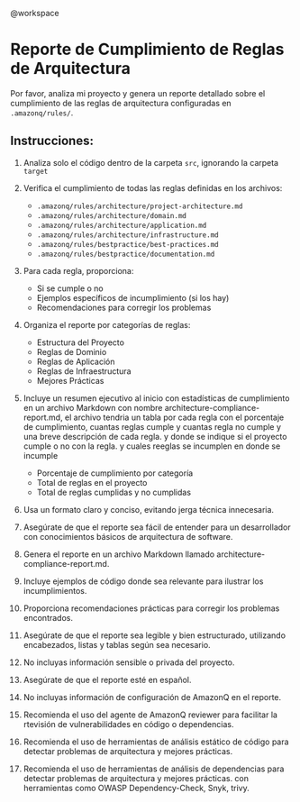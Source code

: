 @workspace 

# Reporte de Cumplimiento de Reglas de Arquitectura

Por favor, analiza mi proyecto y genera un reporte detallado sobre el cumplimiento de las reglas de arquitectura configuradas en `.amazonq/rules/`. 

## Instrucciones:

1. Analiza solo el código dentro de la carpeta `src`, ignorando la carpeta `target`
2. Verifica el cumplimiento de todas las reglas definidas en los archivos:
   - `.amazonq/rules/architecture/project-architecture.md`
   - `.amazonq/rules/architecture/domain.md`
   - `.amazonq/rules/architecture/application.md`
   - `.amazonq/rules/architecture/infrastructure.md`
   - `.amazonq/rules/bestpractice/best-practices.md`
   - `.amazonq/rules/bestpractice/documentation.md`

3. Para cada regla, proporciona:
   - Si se cumple o no
   - Ejemplos específicos de incumplimiento (si los hay)
   - Recomendaciones para corregir los problemas

4. Organiza el reporte por categorías de reglas:
   - Estructura del Proyecto
   - Reglas de Dominio
   - Reglas de Aplicación
   - Reglas de Infraestructura
   - Mejores Prácticas

5. Incluye un resumen ejecutivo al inicio con estadísticas de cumplimiento en un archivo Markdown con nombre architecture-compliance-report.md, el archivo tendria  un tabla por cada regla con el porcentaje de cumplimiento, cuantas reglas cumple y cuantas regla no cumple y una breve descripción de cada regla. y donde se indique si el proyecto cumple o no con la regla. y cuales reeglas se incumplen en donde se incumple 
   - Porcentaje de cumplimiento por categoría
   - Total de reglas en el proyecto
   - Total de reglas cumplidas y no cumplidas
6. Usa un formato claro y conciso, evitando jerga técnica innecesaria.
7. Asegúrate de que el reporte sea fácil de entender para un desarrollador con conocimientos básicos de arquitectura de software.
8. Genera el reporte en un archivo Markdown llamado architecture-compliance-report.md.
9. Incluye ejemplos de código donde sea relevante para ilustrar los incumplimientos.
10. Proporciona recomendaciones prácticas para corregir los problemas encontrados.
11. Asegúrate de que el reporte sea legible y bien estructurado, utilizando encabezados, listas y tablas según sea necesario.
12. No incluyas información sensible o privada del proyecto.
13. Asegúrate de que el reporte esté en español.
14. No incluyas información de configuración de AmazonQ en el reporte.
15. Recomienda el uso del agente de AmazonQ reviewer para facilitar la rtevisión de vulnerabilidades en código o dependencias.
16. Recomienda el uso de herramientas de análisis estático de código para detectar problemas de arquitectura y mejores prácticas.
17. Recomienda el uso de herramientas de análisis de dependencias para detectar problemas de arquitectura y mejores prácticas. con herramientas como OWASP Dependency-Check, Snyk, trivy.